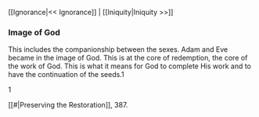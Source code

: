 [[Ignorance|<< Ignorance]]  |  [[Iniquity|Iniquity >>]]

### Image of God
This includes the companionship between the sexes. Adam and Eve became in the image of God. This is at the core of redemption, the core of the work of God. This is what it means for God to complete His work and to have the continuation of the seeds.1



1

[[#|Preserving the Restoration]], 387.